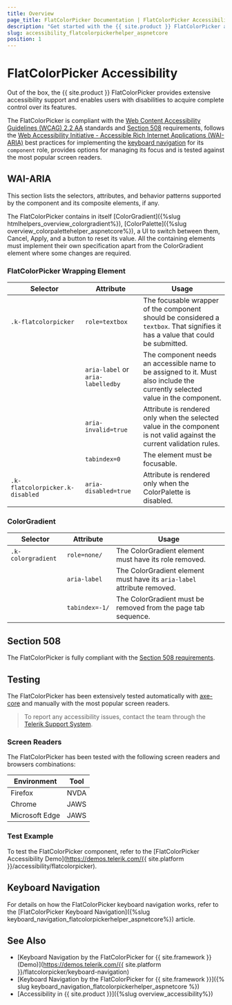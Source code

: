 ```yaml
---
title: Overview
page_title: FlatColorPicker Documentation | FlatColorPicker Accessibility
description: "Get started with the {{ site.product }} FlatColorPicker and learn about its accessibility support for WAI-ARIA, Section 508, and WCAG 2.2."
slug: accessibility_flatcolorpickerhelper_aspnetcore
position: 1
---
```


# FlatColorPicker Accessibility





Out of the box, the {{ site.product }} FlatColorPicker provides extensive accessibility support and enables users with disabilities to acquire complete control over its features.


The FlatColorPicker is compliant with the [Web Content Accessibility Guidelines (WCAG) 2.2 AA](https://www.w3.org/TR/WCAG22/) standards and [Section 508](https://www.section508.gov/) requirements, follows the [Web Accessibility Initiative - Accessible Rich Internet Applications (WAI-ARIA)](https://www.w3.org/WAI/ARIA/apg/) best practices for implementing the [keyboard navigation](#keyboard-navigation) for its `component` role, provides options for managing its focus and is tested against the most popular screen readers.

## WAI-ARIA


This section lists the selectors, attributes, and behavior patterns supported by the component and its composite elements, if any.


The FlatColorPicker contains in itself [ColorGradient]({%slug htmlhelpers_overview_colorgradient%}), [ColorPalette]({%slug overview_colorpalettehelper_aspnetcore%}), a UI to switch between them, Cancel, Apply, and a button to reset its value. All the containing elements must implement their own specification apart from the ColorGradient element where some changes are required.

### FlatColorPicker Wrapping Element

| Selector | Attribute | Usage |
| -------- | --------- | ----- |
| `.k-flatcolorpicker` | `role=textbox` | The focusable wrapper of the component should be considered a `textbox`. That signifies it has a value that could be submitted. |
|  | `aria-label` or `aria-labelledby` | The component needs an accessible name to be assigned to it. Must also include the currently selected value in the component. |
|  | `aria-invalid=true` | Attribute is rendered only when the selected value in the component is not valid against the current validation rules. |
|  | `tabindex=0` | The element must be focusable. |
| `.k-flatcolorpicker.k-disabled` | `aria-disabled=true` | Attribute is rendered only when the ColorPalette is disabled. |

### ColorGradient

| Selector | Attribute | Usage |
| -------- | --------- | ----- |
| `.k-colorgradient` | `role=none/` | The ColorGradient element must have its role removed. |
|  | `aria-label` | The ColorGradient element must have its `aria-label` attribute removed. |
|  | `tabindex=-1/` | The ColorGradient must be removed from the page tab sequence. |

## Section 508


The FlatColorPicker is fully compliant with the [Section 508 requirements](http://www.section508.gov/).

## Testing


The FlatColorPicker has been extensively tested automatically with [axe-core](https://github.com/dequelabs/axe-core) and manually with the most popular screen readers.

> To report any accessibility issues, contact the team through the [Telerik Support System](https://www.telerik.com/account/support-center).

### Screen Readers


The FlatColorPicker has been tested with the following screen readers and browsers combinations:

| Environment | Tool |
| ----------- | ---- |
| Firefox | NVDA |
| Chrome | JAWS |
| Microsoft Edge | JAWS |



### Test Example

To test the FlatColorPicker component, refer to the [FlatColorPicker Accessibility Demo](https://demos.telerik.com/{{ site.platform }}/accessibility/flatcolorpicker).

## Keyboard Navigation

For details on how the FlatColorPicker keyboard navigation works, refer to the [FlatColorPicker Keyboard Navigation]({%slug keyboard_navigation_flatcolorpickerhelper_aspnetcore%}) article.

## See Also

* [Keyboard Navigation by the FlatColorPicker for {{ site.framework }} (Demo)](https://demos.telerik.com/{{ site.platform }}/flatcolorpicker/keyboard-navigation)
* [Keyboard Navigation by the FlatColorPicker for {{ site.framework }}]({% slug keyboard_navigation_flatcolorpickerhelper_aspnetcore %})
* [Accessibility in {{ site.product }}]({%slug overview_accessibility%})